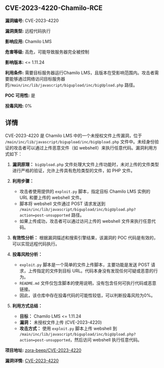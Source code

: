 ## CVE-2023-4220-Chamilo-RCE

**漏洞编号:** CVE-2023-4220

**漏洞类型:** 远程代码执行

**影响应用:** Chamilo LMS

**危害等级:** 高危，可能导致服务器完全被控制

**影响版本:** <= 1.11.24

**利用条件:** 需要目标服务器运行Chamilo LMS，且版本在受影响范围内。攻击者需要能够通过网络访问目标服务器的`/main/inc/lib/javascript/bigupload/inc/bigUpload.php` 路径。

**POC 可用性:** 是

**投毒风险:** 0%

## 详情

CVE-2023-4220 是 Chamilo LMS 中的一个未授权文件上传漏洞，位于 `/main/inc/lib/javascript/bigupload/inc/bigUpload.php` 文件中。未经身份验证的攻击者可以通过上传恶意文件（如 webshell）来执行任意代码。漏洞利用方式如下：

1.  **漏洞原理：** `bigUpload.php` 文件处理大文件上传功能时，未对上传的文件类型进行严格的验证，允许上传具有危险类型的文件，如 PHP 文件。
2.  **利用步骤：**
    *   攻击者使用提供的 `exploit.py` 脚本，指定目标 Chamilo LMS 实例的 URL 和要上传的 webshell 文件。
    *   脚本将 webshell 文件通过 POST 请求发送到 `/main/inc/lib/javascript/bigupload/inc/bigUpload.php?action=post-unsupported` 路径。
    *   如果上传成功，攻击者可以通过访问上传的 webshell 文件来执行任意代码。

3.  **有效性分析：** 根据漏洞描述和搜索引擎结果，该漏洞的 POC 代码是有效的，可以实现远程代码执行。

4.  **投毒风险分析：**
    *   `exploit.py` 脚本是一个简单的文件上传脚本，主要功能是发送 POST 请求，上传指定的文件到目标 URL。代码本身没有发现任何可疑或恶意的行为。
    *   `README.md` 文件仅包含脚本的使用说明，没有包含任何可执行代码或恶意链接。
    *   因此，该仓库中存在投毒代码的可能性较低，可以判断投毒风险为0%。

5.  **利用方式总结：**
    *   **目标：** Chamilo LMS <= 1.11.24
    *   **漏洞：** 未授权文件上传 (CVE-2023-4220)
    *   **攻击方式：** 使用 `exploit.py` 脚本上传 webshell 到 `/main/inc/lib/javascript/bigupload/inc/bigUpload.php?action=post-unsupported`，然后访问 webshell 执行任意代码。

**项目地址:** [zora-beep/CVE-2023-4220](https://github.com/zora-beep/CVE-2023-4220)

**漏洞详情:** [CVE-2023-4220](https://nvd.nist.gov/vuln/detail/CVE-2023-4220)